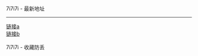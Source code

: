 7i7i7i - 最新地址
<hr />
<a href="https://7i7i7ip0.online/">链接a</a>
<br />
<a href="https://7i7i7ip0.online/">链接b</a>
<br />
<br />
7i7i7i - 收藏防丢
